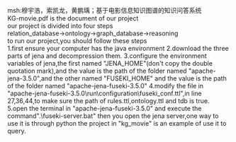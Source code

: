 msh:穆宇浩，索凯龙，黄鹏瑀；基于电影信息知识图谱的知识问答系统  
KG-movie.pdf is the document of our project  
our project is divided into four steps  
relation_database->ontology->graph_database->reasoning  
to run our project,you should follow these steps  
1.first ensure your computer has the java environment
2.download the three parts of jena and decompression them.
3.configure the environment variables of jena,the first named "JENA_HOME"(don't copy the double quotation mark),and the value is the path of the folder named "apache-jena-3.5.0",and the other named "FUSEKI_HOME" and the value is the  path of the folder named "apache-jena-fuseki-3.5.0"
4.modify the file in  "apache-jena-fuseki-3.5.0\run\configuration\fuseki_conf.ttl",in line 27,36,44,to make sure the path of rules.ttl,ontology.ttl and tdb is true.
5.open the terminal in "apache-jena-fuseki-3.5.0" and execute the command".\fuseki-server.bat"
then you open the jena server,one way to use it is through python the project in "kg_movie" is an example of use it to query.
